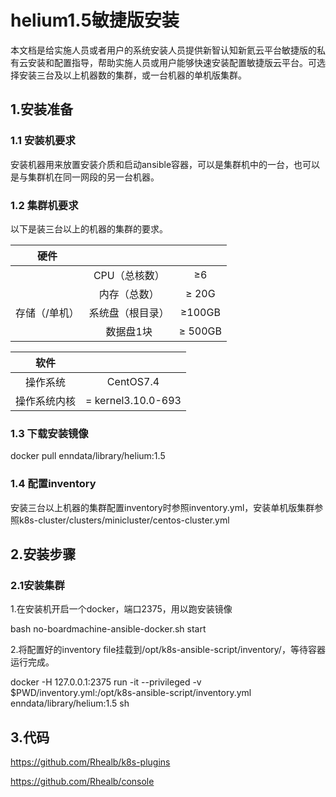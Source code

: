 # helium1.5敏捷版安装

本文档是给实施人员或者用户的系统安装人员提供新智认知新氦云平台敏捷版的私有云安装和配置指导，帮助实施人员或用户能够快速安装配置敏捷版云平台。可选择安装三台及以上机器数的集群，或一台机器的单机版集群。

## 1.安装准备

### 1.1 安装机要求

安装机器用来放置安装介质和启动ansible容器，可以是集群机中的一台，也可以是与集群机在同一网段的另一台机器。

### 1.2 集群机要求

以下是装三台以上的机器的集群的要求。

|     硬件      |                  |         |
| :-----------: | :--------------: | :-----: |
|               |  CPU（总核数）   |   ≥6    |
|               |   内存（总数）   |  ≥ 20G  |
| 存储（/单机） | 系统盘（根目录） | ≥100GB  |
|               |    数据盘1块     | ≥ 500GB |

  

|     软件     |                    |
| :----------: | :----------------: |
|   操作系统   |     CentOS7.4      |
| 操作系统内核 | = kernel3.10.0-693 |

### 1.3 下载安装镜像

docker pull enndata/library/helium:1.5

### 1.4 配置inventory

安装三台以上机器的集群配置inventory时参照inventory.yml，安装单机版集群参照k8s-cluster/clusters/minicluster/centos-cluster.yml

## 2.安装步骤

### 2.1安装集群

1.在安装机开启一个docker，端口2375，用以跑安装镜像

bash no-boardmachine-ansible-docker.sh start

2.将配置好的inventory file挂载到/opt/k8s-ansible-script/inventory/，等待容器运行完成。

docker -H 127.0.0.1:2375 run -it --privileged -v $PWD/inventory.yml:/opt/k8s-ansible-script/inventory.yml  enndata/library/helium:1.5  sh

## 3.代码

https://github.com/Rhealb/k8s-plugins

https://github.com/Rhealb/console